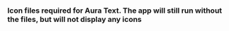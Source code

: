### Icon files required for Aura Text. The app will still run without the files, but will not display any icons
